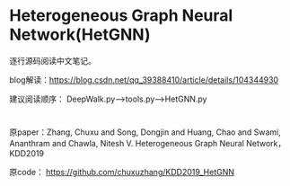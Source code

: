 # Heterogeneous Graph Neural Network(HetGNN)

逐行源码阅读中文笔记。

blog解读：https://blog.csdn.net/qq_39388410/article/details/104344930

建议阅读顺序： DeepWalk.py-->tools.py-->HetGNN.py

#

原paper：Zhang, Chuxu and Song, Dongjin and Huang, Chao and Swami, Ananthram and Chawla, Nitesh V. Heterogeneous Graph Neural Network，KDD2019

原code： https://github.com/chuxuzhang/KDD2019_HetGNN
